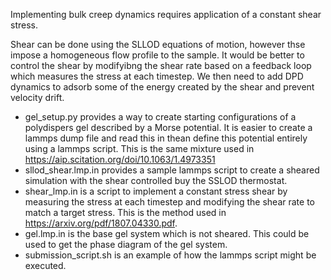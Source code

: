 Implementing bulk creep dynamics requires application of a constant shear stress.

Shear can be done using the SLLOD equations of motion, however thse impose a homogeneous flow profile to the sample. It would be better to control the shear by modifyibng the shear rate based on a feedback loop which measures the stress at each timestep. We then need to add DPD dynamics to adsorb some of the energy created by the shear and prevent velocity drift.

* gel_setup.py provides a way to create starting configurations of a polydispers gel described by a Morse potential. It is easier to create a lammps dump file and read this in thean define this potential entirely using a lammps script. This is the same mixture used in https://aip.scitation.org/doi/10.1063/1.4973351
* sllod_shear.lmp.in provides a sample lammps script to create a sheared simulation with the shear controlled buy the SSLOD thermostat.
* shear_lmp.in is a script to implement a constant stress shear by measuring the stress at each timestep and modifying the shear rate to match a target stress. This is the method used in https://arxiv.org/pdf/1807.04330.pdf.
* gel.lmp.in is the base gel system which is not sheared. This could be used to get the phase diagram of the gel system.
* submission_script.sh is an example of how the lammps script might be executed.
